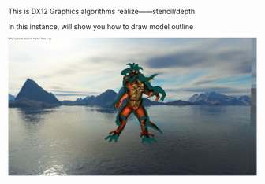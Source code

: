 This is DX12 Graphics algorithms realize——stencil/depth

In this instance, will show you how to draw model outline

![image-20230505232039844](./assets/image-20230505232039844.png)
